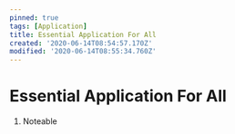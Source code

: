 ```yaml
---
pinned: true
tags: [Application]
title: Essential Application For All
created: '2020-06-14T08:54:57.170Z'
modified: '2020-06-14T08:55:34.760Z'
---
```


# Essential Application For All
1. Noteable
